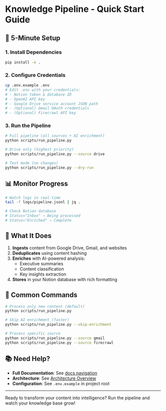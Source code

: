# Knowledge Pipeline - Quick Start Guide

## 🚀 5-Minute Setup

### 1. Install Dependencies
```bash
pip install -e .
```

### 2. Configure Credentials
```bash
cp .env.example .env
# Edit .env with your credentials:
# - Notion token & database ID
# - OpenAI API key
# - Google Drive service account JSON path
# - (Optional) Gmail OAuth credentials
# - (Optional) Firecrawl API key
```

### 3. Run the Pipeline
```bash
# Full pipeline (all sources + AI enrichment)
python scripts/run_pipeline.py

# Drive only (highest priority)
python scripts/run_pipeline.py --source drive

# Test mode (no changes)
python scripts/run_pipeline.py --dry-run
```

## 📊 Monitor Progress

```bash
# Watch logs in real-time
tail -f logs/pipeline.jsonl | jq .

# Check Notion database
# Status="Inbox" → Being processed
# Status="Enriched" → Complete
```

## 🎯 What It Does

1. **Ingests** content from Google Drive, Gmail, and websites
2. **Deduplicates** using content hashing
3. **Enriches** with AI-powered analysis:
   - Executive summaries
   - Content classification
   - Key insights extraction
4. **Stores** in your Notion database with rich formatting

## 🔧 Common Commands

```bash
# Process only new content (default)
python scripts/run_pipeline.py

# Skip AI enrichment (faster)
python scripts/run_pipeline.py --skip-enrichment

# Process specific source
python scripts/run_pipeline.py --source gmail
python scripts/run_pipeline.py --source firecrawl
```

## 📚 Need Help?

- **Full Documentation**: See [docs navigation](../README.md)
- **Architecture**: See [Architecture Overview](../reference/architecture.md)
- **Configuration**: See `.env.example` in project root

---

Ready to transform your content into intelligence? Run the pipeline and watch your knowledge base grow!